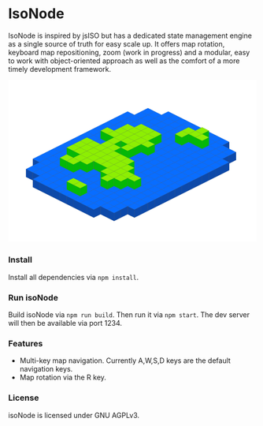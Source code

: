 # IsoNode
IsoNode is inspired by jsISO but has a dedicated state management engine as a single source of truth for easy scale up. It offers map rotation, keyboard map repositioning, zoom (work in progress) and a modular, easy to work with object-oriented approach as well as the comfort of a more timely development framework.

![isoNode](https://github.com/gnzg/isoNode/blob/master/example.png?raw=true)

### Install

Install all dependencies via `npm install`.

### Run isoNode

Build isoNode via `npm run build`. Then run it via `npm start`. The dev server will then be available via port 1234. 

### Features

<ul>
<li>Multi-key map navigation. Currently A,W,S,D keys are the default navigation keys.</li>

<li>Map rotation via the R key.</li>
</ul>

### License

isoNode is licensed under GNU AGPLv3.
